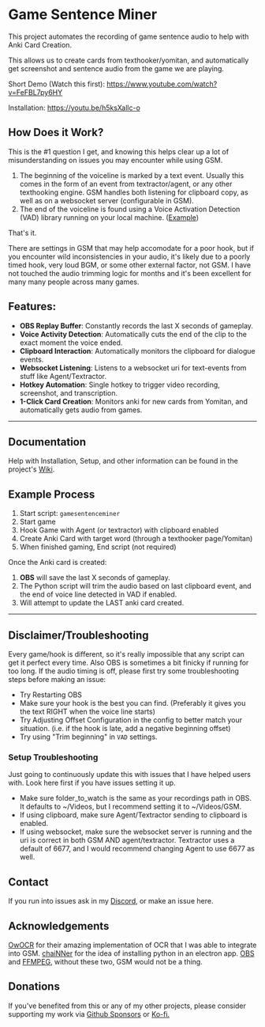 # Game Sentence Miner

This project automates the recording of game sentence audio to help with Anki Card Creation.

This allows us to create cards from texthooker/yomitan, and automatically get screenshot and sentence audio from the
game we are playing.

Short Demo (Watch this first): https://www.youtube.com/watch?v=FeFBL7py6HY

Installation: https://youtu.be/h5ksXallc-o

## How Does it Work?

This is the #1 question I get, and knowing this helps clear up a lot of misunderstanding on issues you may encounter while using GSM.

1. The beginning of the voiceline is marked by a text event. Usually this comes in the form of an event from textractor/agent, or any other texthooking engine. GSM handles both listening for clipboard copy, as well as on a websocket server (configurable in GSM).
2. The end of the voiceline is found using a Voice Activation Detection (VAD) library running on your local machine. ([Example](https://github.com/snakers4/silero-vad))

That's it. 

There are settings in GSM that may help accomodate for a poor hook, but if you encounter wild inconsistencies in your audio, it's likely due to a poorly timed hook, very loud BGM, or some other external factor, not GSM. I have not touched the audio trimming logic for months and it's been excellent for many many people across many games.

## Features:

- **OBS Replay Buffer**: Constantly records the last X seconds of gameplay.
- **Voice Activity Detection**: Automatically cuts the end of the clip to the exact moment the voice ended.
- **Clipboard Interaction**: Automatically monitors the clipboard for dialogue events.
- **Websocket Listening**: Listens to a websocket uri for text-events from stuff like Agent/Textractor.
- **Hotkey Automation**: Single hotkey to trigger video recording, screenshot, and transcription.
- **1-Click Card Creation**: Monitors anki for new cards from Yomitan, and automatically gets audio from games.

---

## Documentation

Help with Installation, Setup, and other information can be found in the project's [Wiki](https://github.com/bpwhelan/GameSentenceMiner/wiki).

## Example Process

1. Start script: `gamesentenceminer`
2. Start game
3. Hook Game with Agent (or textractor) with clipboard enabled
4. Create Anki Card with target word (through a texthooker page/Yomitan)
5. When finished gaming, End script (not required)

Once the Anki card is created:

1. **OBS** will save the last X seconds of gameplay.
2. The Python script will trim the audio based on last clipboard event, and the end of voice line detected in VAD if
   enabled.
3. Will attempt to update the LAST anki card created.

---

## Disclaimer/Troubleshooting

Every game/hook is different, so it's really impossible that any script can get it perfect every time. Also OBS is
sometimes a bit finicky if running for too long. If the audio timing is off, please first try some troubleshooting
steps before making an issue:

- Try Restarting OBS
- Make sure your hook is the best you can find. (Preferably it gives you the text RIGHT when the voice line starts)
- Try Adjusting Offset Configuration in the config to better match your situation. (i.e. if the hook is late, add a
  negative beginning offset)
- Try using "Trim beginning" in `VAD` settings.

### Setup Troubleshooting

Just going to continuously update this with issues that I have helped users with. Look here first if you have issues
setting it up.

- Make sure folder_to_watch is the same as your recordings path in OBS. It defaults to ~/Videos, but I recommend setting
  it to ~/Videos/GSM.
- If using clipboard, make sure Agent/Textractor sending to clipboard is enabled.
- If using websocket, make sure the websocket server is running and the uri is correct in both GSM AND agent/textractor. Textractor uses a default of 6677, and I would recommend changing Agent to use 6677 as well.


## Contact

If you run into issues ask in my [Discord](https://discord.gg/yP8Qse6bb8), or make an issue here.

## Acknowledgements

[OwOCR](https://github.com/AuroraWright/owocr) for their amazing implementation of OCR that I was able to integrate into GSM.
[chaiNNer](https://github.com/chaiNNer-org/chaiNNer) for the idea of installing python in an electron app.
[OBS](https://obsproject.com/) and [FFMPEG](https://ffmpeg.org/), without these two, GSM would not be a thing.

## Donations

If you've benefited from this or any of my other projects, please consider supporting my work
via [Github Sponsors](https://github.com/sponsors/bpwhelan) or [Ko-fi.](https://ko-fi.com/beangate)
